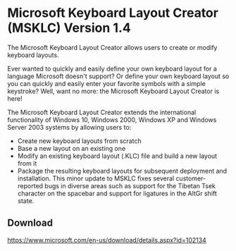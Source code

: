 # Microsoft Keyboard Layout Creator (MSKLC) Version 1.4

The Microsoft Keyboard Layout Creator allows users to create or modify keyboard layouts.

Ever wanted to quickly and easily define your own keyboard layout for a language Microsoft doesn't support? Or define your own keyboard layout so you can quickly and easily enter your favorite symbols with a simple keystroke? Well, want no more: the Microsoft Keyboard Layout Creator is here!

The Microsoft Keyboard Layout Creator extends the international functionality of Windows 10, Windows 2000, Windows XP and Windows Server 2003 systems by allowing users to:
* Create new keyboard layouts from scratch
* Base a new layout on an existing one
* Modify an existing keyboard layout (.KLC) file and build a new layout from it
* Package the resulting keyboard layouts for subsequent deployment and installation.
This minor update to MSKLC fixes several customer-reported bugs in diverse areas such as support for the Tibetan Tsek character on the spacebar and support for ligatures in the AltGr shift state.

## Download

https://www.microsoft.com/en-us/download/details.aspx?id=102134

